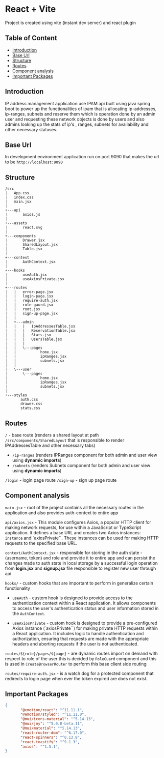 # React + Vite

Project is created using vite (instant dev server) and react plugin

## Table of Content

- [Introduction](#introduction)
- [Base Url](#base-url)
- [Structure](#structure)
- [Routes](#routes)
- [Component analysis](#component-analysis)
- [Important Packages](#important-packages)

## Introduction

IP address management application use IPAM api built using java spring boot to power up the functionalities of ipam that is allocating ip-addresses, ip-ranges, subnets and reserve them which is operation done by an admin user and requesting these network objects is done by users and also admins looking up the stats
of ip's , ranges, subnets for availability and other necessary statuses.

## Base Url

In development environment application run on port 9090 that makes the url to be `http://localhost:9090`

## Structure

```
/src
|   App.css
|   index.css
|   main.jsx
|   
+---api
|       axios.js
|
+---assets
|       react.svg
|
+---components
|       Drawer.jsx
|       SharedLayout.jsx
|       Table.jsx
|
+---context
|       AuthContext.jsx
|
+---hooks
|       useAuth.jsx
|       useAxiosPrivate.jsx
|
+---routes
|   |   error-page.jsx
|   |   login-page.jsx
|   |   require-auth.jsx
|   |   role-gaurd.jsx
|   |   root.jsx
|   |   sign-up-page.jsx
|   |
|   +---admin
|   |   |   IpAddressesTable.jsx
|   |   |   ReservationTable.jsx
|   |   |   Stats.jsx
|   |   |   UsersTable.jsx
|   |   |
|   |   \---pages
|   |           home.jsx
|   |           ipRanges.jsx
|   |           subnets.jsx
|   |
|   \---user
|       \---pages
|               home.jsx
|               ipRanges.jsx
|               subnets.jsx
|
+---styles
       auth.css
       drawer.css
       stats.css

```

## Routes

`/` - base route (renders a shared layout at path `/src/components/SharedLayout` that is responsible to render IPAddressesTable and other necessary tabs)

- `/ip-ranges` (renders IPRanges component for both admin and user view using **dynamic imports**)
- `/subnets` (renders Subnets component for both admin and user view using **dynamic imports**)

`/login` - login page route
`/sign-up` - sign up page route

## Component analysis

`main.jsx` - root of the project contains all the necessary routes in the application and also provides auth-context to entire app

`api/axios.jsx` - This module configures Axios, a popular HTTP client for making network requests, for use within a JavaScript or TypeScript application. It defines a base URL and creates two Axios instances: `instance` and `axiosPrivate``. These instances can be used for making HTTP requests to the specified base URL.  

`context/AuthContext.jsx` - responsible for storing in the auth state - (username, token) and role and provide it to entire app and can persist the changes made to auth state in local storage by a successful login operation from **login.jsx** and **signup.jsx** file responsible to register new user through api

`hooks/` - custom hooks that are important to perform in generalize certain functionality

- `useAuth` - custom hook is designed to provide access to the authentication context within a React application. It allows components to access the user's authentication status and user information stored in the `AuthContext`.

- `useAxiosPrivate` - custom hook is designed to provide a pre-configured Axios instance (`axiosPrivate``) for making private HTTP requests within a React application. It includes logic to handle authentication and authorization, ensuring that requests are made with the appropriate headers and aborting requests if the user is not authenticated.

`routes/${role}/pages/${page}` - are dynamic routes import on demand with respect to role of the user this is decided by `RoleGuard` component and this is used in `CreateBrowserRouter` to perform this base client side routing

`routes/require-auth.jsx` - is a watch dog for a protected component that redirects to login page when ever the token expired are does not exist.

## Important Packages

```json
{
       "@emotion/react": "^11.11.1",
       "@emotion/styled": "^11.11.0",
       "@mui/icons-material": "^5.14.13",
       "@mui/joy": "^5.0.0-beta.11",
       "@mui/material": "^5.14.13",
       "react-router-dom": "^6.17.0",
       "react-spinners": "^0.13.8",
       "react-toastify": "^9.1.3",
       "axios": "^1.5.1",
}
```

